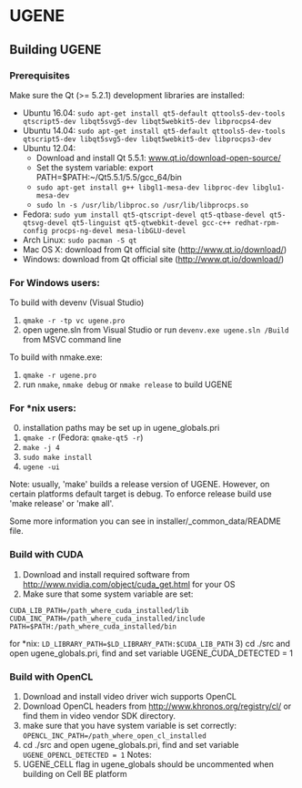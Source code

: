 # UGENE

## Building UGENE

### Prerequisites

Make sure the Qt (>= 5.2.1) development libraries are installed:

* Ubuntu 16.04: `sudo apt-get install qt5-default qttools5-dev-tools qtscript5-dev libqt5svg5-dev libqt5webkit5-dev libprocps4-dev`
* Ubuntu 14.04: `sudo apt-get install qt5-default qttools5-dev-tools qtscript5-dev libqt5svg5-dev libqt5webkit5-dev libprocps3-dev`
* Ubuntu 12.04:
    * Download and install Qt 5.5.1: www.qt.io/download-open-source/
    * Set the system variable: export PATH=$PATH:~/Qt5.5.1/5.5/gcc_64/bin
    * `sudo apt-get install g++ libgl1-mesa-dev libproc-dev libglu1-mesa-dev`
    * `sudo ln -s /usr/lib/libproc.so /usr/lib/libprocps.so`
* Fedora:       `sudo yum install qt5-qtscript-devel qt5-qtbase-devel qt5-qtsvg-devel qt5-linguist qt5-qtwebkit-devel gcc-c++ redhat-rpm-config procps-ng-devel mesa-libGLU-devel`
* Arch Linux:   `sudo pacman -S qt`
* Mac OS X: download from Qt official site (http://www.qt.io/download/)
* Windows: download from Qt official site (http://www.qt.io/download/)

### For Windows users:

To build with devenv (Visual Studio)

1) `qmake -r -tp vc ugene.pro`
2) open ugene.sln from Visual Studio or run `devenv.exe ugene.sln /Build` from MSVC command line

To build with nmake.exe:

1) `qmake -r ugene.pro`
2) run `nmake`, `nmake debug` or `nmake release` to build UGENE

### For *nix users:

0) installation paths may be set up in ugene_globals.pri
1) `qmake -r` (Fedora: `qmake-qt5 -r`)
2) `make -j 4`
3) `sudo make install`
4) `ugene -ui`

Note: usually, 'make' builds a release version of UGENE.
However, on certain platforms default target is debug.
To enforce release build use 'make release' or 'make all'.

Some more information you can see in installer/_common_data/README file.

### Build with CUDA

1) Download and install required software from http://www.nvidia.com/object/cuda_get.html for your OS
2) Make sure that some system variable are set:
```
CUDA_LIB_PATH=/path_where_cuda_installed/lib
CUDA_INC_PATH=/path_where_cuda_installed/include
PATH=$PATH:/path_where_cuda_installed/bin
```
   for *nix: `LD_LIBRARY_PATH=$LD_LIBRARY_PATH:$CUDA_LIB_PATH`
3) cd ./src and open ugene_globals.pri, find and set variable UGENE_CUDA_DETECTED = 1

### Build with OpenCL

1) Download and install video driver wich supports OpenCL
2) Download OpenCL headers from http://www.khronos.org/registry/cl/
   or find them in video vendor SDK directory.
3) make sure that you have system variable is set correctly:
          `OPENCL_INC_PATH=/path_where_open_cl_installed`
4) cd ./src and open ugene_globals.pri, find and set variable `UGENE_OPENCL_DETECTED = 1`
Notes:
1) UGENE_CELL flag in ugene_globals should be uncommented when building on Cell BE platform
